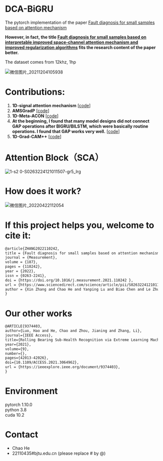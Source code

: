 # DCA-BiGRU
The pytorch implementation of the paper [Fault diagnosis for small samples based on attention mechanism](https://doi.org/10.1016/j.measurement.2021.110242)

**However, in fact, the title [Fault diagnosis for small samples based on interpretable improved space-channel attention mechanism and improved regularization algorithms](https://doi.org/10.1016/j.measurement.2021.110242) fits the research content of the paper better.**

The dataset comes from 12khz, 1hp

![微信图片_20211204105938](https://user-images.githubusercontent.com/19371493/144694599-2e79190d-40cb-455e-95cf-a1da552cb707.png)

# Contributions:
1. **1D-signal attention mechanism** [[code](https://github.com/liguge/Fault-diagnosis-for-small-samples-based-on-attention-mechanism/blob/main/oneD_CS_attention.py)]
3. **AMSGradP**   [[code](https://github.com/liguge/AMSGradP-for-intelligent-fault-diagnosis)]
4. **1D-Meta-ACON** [[code](https://github.com/liguge/Fault-diagnosis-for-small-samples-based-on-attention-mechanism/blob/main/oneD_Meta_ACON.py)]
5. **At the beginning, I found that many model designs did not connect GAP operations after BIGRU/BILSTM, which were basically routine operations. I found that GAP works very well.**  [[code](https://github.com/liguge/Fault-diagnosis-for-small-samples-based-on-attention-mechanism/blob/beb35522b283853aa12390721136583bb09821bf/model_train.py#L119)]
6. **1D-Grad-CAM++** [[code](https://github.com/liguge/1D-Grad-CAM-for-interpretable-intelligent-fault-diagnosis)]

# Attention Block（SCA）
![1-s2 0-S0263224121011507-gr5_lrg](https://user-images.githubusercontent.com/19371493/160417827-560103d1-0ebc-4340-bcba-c5977ba78bf7.jpg)

# How does it work?

![微信图片_20220422112054](https://user-images.githubusercontent.com/19371493/164590358-4a2b1c84-20ee-4477-a217-0a2487170831.png)


# If this project helps you, welcome to cite it:


```html
@article{ZHANG2022110242,  
title = {Fault diagnosis for small samples based on attention mechanism},  
journal = {Measurement},  
volume = {187},  
pages = {110242},  
year = {2022},  
issn = {0263-2241},  
doi = {https://doi.org/10.1016/j.measurement.2021.110242 },  
url = {https://www.sciencedirect.com/science/article/pii/S0263224121011507},  
author = {Xin Zhang and Chao He and Yanping Lu and Biao Chen and Le Zhu and Li Zhang}  
} 
```


# Our other works

```html
@ARTICLE{9374403,  
author={Luo, Hao and He, Chao and Zhou, Jianing and Zhang, Li},  
journal={IEEE Access},   
title={Rolling Bearing Sub-Health Recognition via Extreme Learning Machine Based on Deep Belief Network Optimized by Improved Fireworks},   
year={2021},  
volume={9},  
number={},  
pages={42013-42026},  
doi={10.1109/ACCESS.2021.3064962},  
url = {https://ieeexplore.ieee.org/document/9374403},  
}
```

# Environment

pytorch 1.10.0  
python 3.8  
cuda 10.2  

# Contact
- Chao He
- 22110435#bjtu.edu.cn   (please replace # by @)
